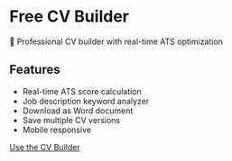 # Free CV Builder

🎯 Professional CV builder with real-time ATS optimization

## Features
- Real-time ATS score calculation
- Job description keyword analyzer
- Download as Word document
- Save multiple CV versions
- Mobile responsive

[Use the CV Builder](https://meronmkifle.github.io/free-cv-builder/)

